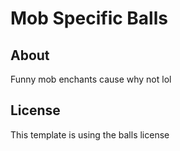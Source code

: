 # Mob Specific Balls

## About

Funny mob enchants cause why not lol 

## License

This template is using the balls license
